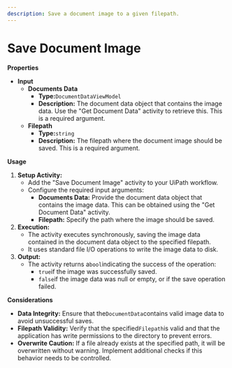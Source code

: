 ```yaml
---
description: Save a document image to a given filepath.
---
```


# Save Document Image

**Properties**

* **Input**
  * **Documents Data**
    * **Type:**`DocumentDataViewModel`
    * **Description:** The document data object that contains the image data. Use the "Get Document Data" activity to retrieve this. This is a required argument.
  * **Filepath**
    * **Type:**`string`
    * **Description:** The filepath where the document image should be saved. This is a required argument.

**Usage**

1. **Setup Activity:**
   * Add the "Save Document Image" activity to your UiPath workflow.
   * Configure the required input arguments:
     * **Documents Data:** Provide the document data object that contains the image data. This can be obtained using the "Get Document Data" activity.
     * **Filepath:** Specify the path where the image should be saved.
2. **Execution:**
   * The activity executes synchronously, saving the image data contained in the document data object to the specified filepath.
   * It uses standard file I/O operations to write the image data to disk.
3. **Output:**
   * The activity returns a`bool`indicating the success of the operation:
     * `true`if the image was successfully saved.
     * `false`if the image data was null or empty, or if the save operation failed.

**Considerations**

* **Data Integrity:** Ensure that the`DocumentData`contains valid image data to avoid unsuccessful saves.
* **Filepath Validity:** Verify that the specified`Filepath`is valid and that the application has write permissions to the directory to prevent errors.
* **Overwrite Caution:** If a file already exists at the specified path, it will be overwritten without warning. Implement additional checks if this behavior needs to be controlled.

